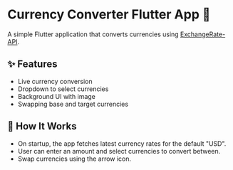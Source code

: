 # Currency Converter Flutter App 💱

A simple Flutter application that converts currencies using [ExchangeRate-API](https://www.exchangerate-api.com/).

## ✨ Features

- Live currency conversion
- Dropdown to select currencies
- Background UI with image
- Swapping base and target currencies

## 🧠 How It Works

- On startup, the app fetches latest currency rates for the default "USD".
- User can enter an amount and select currencies to convert between.
- Swap currencies using the arrow icon.


